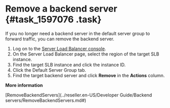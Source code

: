 # Remove a backend server {#task_1597076 .task}

If you no longer need a backend server in the default server group to forward traffic, you can remove the backend server.

1.  Log on to the [Server Load Balancer console](https://partners-intl.console.aliyun.com/#/slb). 
2.  On the Server Load Balancer page, select the region of the target SLB instance.
3.  Find the target SLB instance and click the instance ID.
4.  Click the Default Server Group tab.
5.  Find the target backend server and click **Remove** in the **Actions** column.

**More information**  


[RemoveBackendServers](../reseller.en-US/Developer Guide/Backend servers/RemoveBackendServers.md#)

